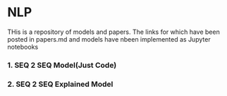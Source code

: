 # NLP
THis is a repository of models and papers. The links for which have been posted in papers.md and models have nbeen implemented as Jupyter notebooks
### 1. SEQ 2 SEQ Model(Just Code)
### 2. SEQ 2 SEQ Explained Model
